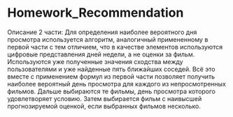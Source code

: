 # Homework_Recommendation

Описание 2 части:
Для определения наиболее вероятного дня просмотра используется алгоритм, аналогичный примененному в первой части с тем отличием, что в качестве элементов используются цифровые представления дней недели, а не оценки за фильм. Используются уже полученные значения сходства между пользователями и уже найденные пять ближайших соседей. Всё это вместе с применением формул из первой части позволяет получить наиболее вероятный день просмотра для каждого из непросмотренных фильмов. Дальше выбираются те фильмы, день просмотра которого удовлетворяет условию. Затем выбирается фильм с наивысшей прогнозируемой оценкой, если выбранных фильмов несколько.
